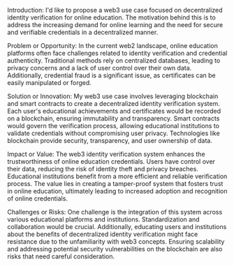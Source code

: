 Introduction: I'd like to propose a web3 use case focused on decentralized identity verification for online education. The motivation behind this is to address the increasing demand for online learning and the need for secure and verifiable credentials in a decentralized manner.

Problem or Opportunity: In the current web2 landscape, online education platforms often face challenges related to identity verification and credential authenticity. Traditional methods rely on centralized databases, leading to privacy concerns and a lack of user control over their own data. Additionally, credential fraud is a significant issue, as certificates can be easily manipulated or forged.

Solution or Innovation: My web3 use case involves leveraging blockchain and smart contracts to create a decentralized identity verification system. Each user's educational achievements and certificates would be recorded on a blockchain, ensuring immutability and transparency. Smart contracts would govern the verification process, allowing educational institutions to validate credentials without compromising user privacy. Technologies like blockchain provide security, transparency, and user ownership of data.

Impact or Value: The web3 identity verification system enhances the trustworthiness of online education credentials. Users have control over their data, reducing the risk of identity theft and privacy breaches. Educational institutions benefit from a more efficient and reliable verification process. The value lies in creating a tamper-proof system that fosters trust in online education, ultimately leading to increased adoption and recognition of online credentials.

Challenges or Risks: One challenge is the integration of this system across various educational platforms and institutions. Standardization and collaboration would be crucial. Additionally, educating users and institutions about the benefits of decentralized identity verification might face resistance due to the unfamiliarity with web3 concepts. Ensuring scalability and addressing potential security vulnerabilities on the blockchain are also risks that need careful consideration.
